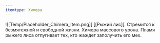 ```yaml
---
itemtype: Химера
---
```

![[Temp/Placeholder_Chimera_Item.png]]
[[Рыжий лис]]. Стремится к безмятежной и свободной жизни. Химера массового урона. Пламя рыжего лиса отпугивает тех, кто жаждет заполучить его мех.

